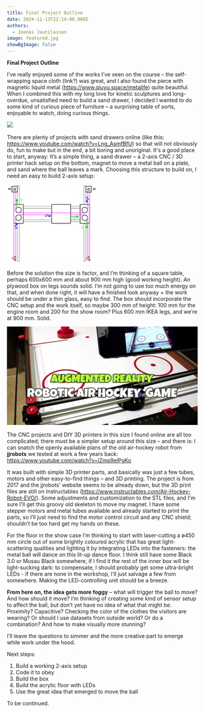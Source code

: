 ```yaml
---
title: Final Project Outline
date: 2024-11-13T22:14:00.000Z
authors:
  - Joonas Juutilainen
image: featured.jpg
showBgImage: false
---
```

**Final Project Outline** 

I’ve really enjoyed some of the works I’ve seen on the course – the self-wrapping space cloth (link?) was great, and I also found the piece with magnetic liquid metal (https://www.qiuyu.space/metalife) quite beautiful. When I combined this with my long love for kinetic sculptures and long-overdue, unsatisfied need to build a sand drawer, I decided I wanted to do some kind of curious piece of furniture – a surprising table of sorts, enjoyable to watch, doing curious things.

![](screenshot-2024-11-13-at-21.53.09.png)

There are plenty of projects with sand drawers online (like this: https://www.youtube.com/watch?v=Lng_AsmfBfU) so that will not obviously do, fun to make but in the end, a bit boring and unoriginal. It's a  good place to start, anyway: It’s a simple thing, a sand drawer – a 2-axis CNC / 3D printer hack setup on the bottom, magnet to move a metal ball on a plate, and sand where the ball leaves a mark. Choosing this structure to build on, I need an easy to build 2-axis setup:

![](images.png)

Before the solution the size is factor, and I’m thinking of a square table, perhaps 600x600 mm and about 900 mm high (good working height). An plywood box on legs sounds solid. I’m not going to use too much energy on that, and when done right, it will have a finished look anyway + the work should be under a thin glass, easy to find. The box should incorporate the CNC setup and the work itself, so maybe 300 mm of height: 100 mm for the engine room and 200 for the show room? Plus 600 mm IKEA legs, and we’re at 900 mm. Solid.

![](screenshot-2024-11-13-at-22.05.47.png)

The CNC projects and DIY 3D printers in this size I found online are all too complicated; there must be a simpler setup around this size – and there is: I can snatch the openly available plans of the old air-hockey robot from **jjrobots** we tested at work a few years back: https://www.youtube.com/watch?v=lZmp9elPgKo

It was built with simple 3D printer parts, and basically was just a few tubes, motors and other easy-to-find things – and 3D printing. The project is from 2017 and the jjrobots' website seems to be already down, but the 3D print files are still on Instructables (https://www.instructables.com/Air-Hockey-Robot-EVO/). Some adjustments and customization to the STL files, and I'm sure I'll get this groovy old skeleton to move my magnet. I have some stepper motors and metal tubes available and already started to print the parts, so I’ll just need to find the motor control circuit and any CNC shield; shouldn’t be too hard get my hands on these.

For the floor in the show case I’m thinking to start with laser-cutting a ø450 mm circle out of some brightly coloured acrylic that has great light-scattering qualities and lighting it by integrating LEDs into the fasteners: the metal ball will dance on this lit-up dance floor.  I think still have some Black 3.0 or Musau Black somewhere, if I find it the rest of the inner box will be light-sucking dark: to compensate, I should probably get some ultra-bright LEDs - if there are none in the workshop, I’ll just salvage a few from somewhere. Making the LED-controlling unit should be a breeze.

**From here on, the idea gets more foggy** – what will trigger the ball to move? And how should it move? I’m thinking of creating some kind of sensor setup to affect the ball, but don’t yet have no idea of what that might be. Proximity? Capacitive? Checking the color of the clothes the visitors are wearing? Or should I use datasets from outside world? Or do a combination? And how to make visually more stunning?

I’ll leave the questions to simmer and the more creative part to emerge while work under the hood.

Next steps:

1. Build a working 2-axis setup
2. Code it to obey
3. Build the box
4. Build the acrylic floor with LEDs
5. Use the great idea that emerged to move the ball

To be continued.
